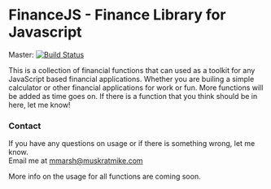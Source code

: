# FinanceJS - Finance Library for Javascript
Master: [![Build Status](https://travis-ci.org/MuskratMike/FinanceJS.svg?branch=master)](https://travis-ci.org/MuskratMike/FinanceJS)

This is a collection of financial functions that can used as a toolkit for any JavaScript based financial applications. Whether you are builing a simple calculator or other financial applications for work or fun. More functions will be added as time goes on. If there is a function that you think should be in here, let me know!

### Contact

If you have any questions on usage or if there is something wrong, let me know.<br>
Email me at mmarsh@muskratmike.com

More info on the usage for all functions are coming soon.
